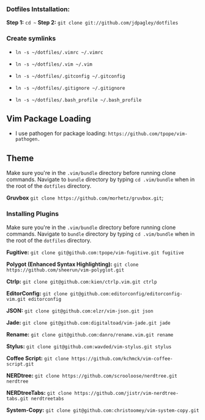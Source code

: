### Dotfiles Intstallation:

  **Step 1:** `cd ~`
  **Step 2:** `git clone git://github.com/jdpagley/dotfiles`

### Create symlinks

*  `ln -s ~/dotfiles/.vimrc ~/.vimrc`

*  `ln -s ~/dotfiles/.vim ~/.vim`

*  `ln -s ~/dotfiles/.gitconfig ~/.gitconfig`

*  `ln -s ~/dotfiles/.gitignore ~/.gitignore`

*  `ln -s ~/dotfiles/.bash_profile ~/.bash_profile`

## Vim Package Loading

* I use pathogen for package loading: `https://github.com/tpope/vim-pathogen.`

## Theme

  Make sure you're in the `.vim/bundle` directory before running clone commands.
  Navigate to `bundle` directory by typing `cd .vim/bundle` when in the root of the `dotfiles` directory.

  **Gruvbox** `git clone https://github.com/morhetz/gruvbox.git`;

### Installing Plugins

  Make sure you're in the `.vim/bundle` directory before running clone commands.
  Navigate to `bundle` directory by typing `cd .vim/bundle` when in the root of the `dotfiles` directory.

  **Fugitive:** `git clone git@github.com:tpope/vim-fugitive.git fugitive`

  **Polygot (Enhanced Syntax Highlighting):** `git clone https://github.com/sheerun/vim-polyglot.git`

  **Ctrlp:** `git clone git@github.com:kien/ctrlp.vim.git ctrlp`

  **EditorConfig:** `git clone git@github.com:editorconfig/editorconfig-vim.git editorconfig`

  **JSON:** `git clone git@github.com:elzr/vim-json.git json`

  **Jade:** `git clone git@github.com:digitaltoad/vim-jade.git jade`

  **Rename:** `git clone git@github.com:danro/rename.vim.git rename`

  **Stylus:** `git clone git@github.com:wavded/vim-stylus.git stylus`

  **Coffee Script:** `git clone https://github.com/kchmck/vim-coffee-script.git`

  **NERDtree:** `git clone https://github.com/scrooloose/nerdtree.git nerdtree`

  **NERDtreeTabs:** `git clone https://github.com/jistr/vim-nerdtree-tabs.git nerdtreetabs`

  **System-Copy:** `git clone git@github.com:christoomey/vim-system-copy.git`


